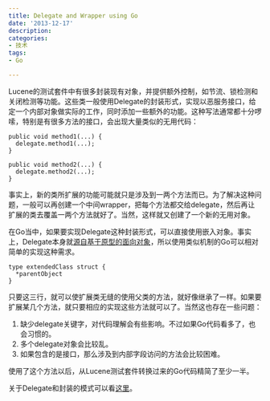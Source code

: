 ```yaml
---
title: Delegate and Wrapper using Go
date: '2013-12-17'
description:
categories:
- 技术
tags:
- Go

---
```

Lucene的测试套件中有很多封装现有对象，并提供额外控制，如节流、锁检测和关闭检测等功能。这些类一般使用Delegate的封装形式，实现以恶服务接口，给定一个内部对象做实际的工作，同时添加一些额外的功能。这种写法通常都十分啰嗦，特别是有很多方法的接口，会出现大量类似的无用代码：

	public void method1(...) {
	  delegate.method1(...);
	}
	
	public void method2(...) {
	  delegate.method2(...);
	}

事实上，新的类所扩展的功能可能就只是涉及到一两个方法而已。为了解决这种问题，一般可以再创建一个中间wrapper，把每个方法都交给delegate，然后再让扩展的类去覆盖一两个方法就好了。当然，这样就又创建了一个新的无用对象。

在Go当中，如果要实现Delegate这种封装形式，可以直接使用嵌入对象。事实上，Delegate本身就[源自基于原型的面向对象](http://en.wikipedia.org/wiki/Delegation_(programming))，所以使用类似机制的Go可以相对简单的实现这种需求。

	type extendedClass struct {
	  *parentObject
	}

只要这三行，就可以使扩展类无缝的使用父类的方法，就好像继承了一样。如果要扩展某几个方法，就只要相应的实现这些方法就可以了。当然这也存在一些问题：

1. 缺少delegate关键字，对代码理解会有些影响。不过如果Go代码看多了，也会习惯的。
2. 多个delegate对象会比较乱。
3. 如果包含的是接口，那么涉及到内部字段访问的方法会比较困难。

使用了这个方法以后，从Lucene测试套件转换过来的Go代码精简了至少一半。

关于Delegate和封装的模式可以看[这里](http://patterns.instantinterfaces.nl/current/Refactoring-and-Design-Patterns-WRIA-REL.html)。
